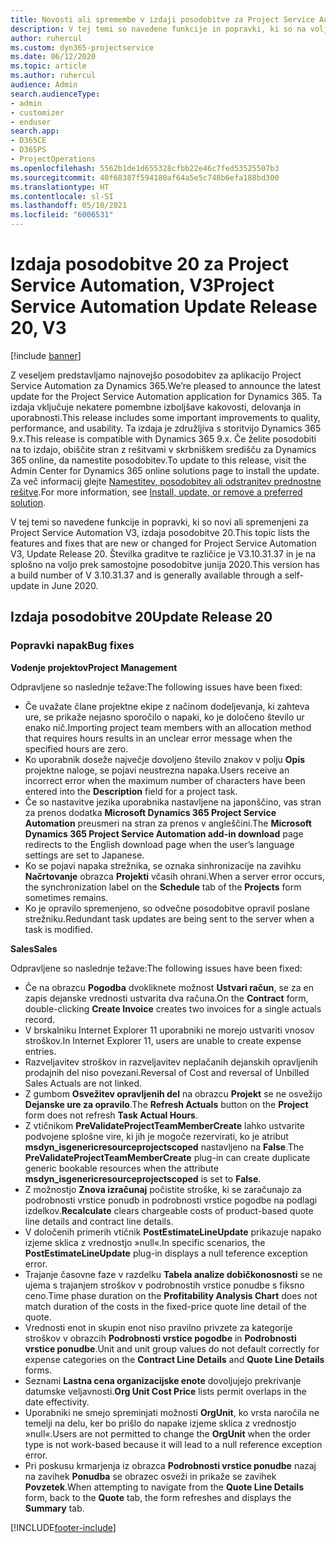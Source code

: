 ```yaml
---
title: Novosti ali spremembe v izdaji posodobitve za Project Service Automation 20, V3
description: V tej temi so navedene funkcije in popravki, ki so na voljo za izdajo posodobitve 20 za Project Service Automation, V3
author: ruhercul
ms.custom: dyn365-projectservice
ms.date: 06/12/2020
ms.topic: article
ms.author: ruhercul
audience: Admin
search.audienceType:
- admin
- customizer
- enduser
search.app:
- D365CE
- D365PS
- ProjectOperations
ms.openlocfilehash: 5562b1de1d655328cfbb22e46c7fed53525507b3
ms.sourcegitcommit: 40f68387f594180af64a5e5c748b6efa188bd300
ms.translationtype: HT
ms.contentlocale: sl-SI
ms.lasthandoff: 05/10/2021
ms.locfileid: "6006531"
---
```

# <a name="project-service-automation-update-release-20-v3"></a><span data-ttu-id="160fa-103">Izdaja posodobitve 20 za Project Service Automation, V3</span><span class="sxs-lookup"><span data-stu-id="160fa-103">Project Service Automation Update Release 20, V3</span></span>

[!include [banner](../includes/psa-now-project-operations.md)]

<span data-ttu-id="160fa-104">Z veseljem predstavljamo najnovejšo posodobitev za aplikacijo Project Service Automation za Dynamics 365.</span><span class="sxs-lookup"><span data-stu-id="160fa-104">We’re pleased to announce the latest update for the Project Service Automation application for Dynamics 365.</span></span> <span data-ttu-id="160fa-105">Ta izdaja vključuje nekatere pomembne izboljšave kakovosti, delovanja in uporabnosti.</span><span class="sxs-lookup"><span data-stu-id="160fa-105">This release includes some important improvements to quality, performance, and usability.</span></span> <span data-ttu-id="160fa-106">Ta izdaja je združljiva s storitvijo Dynamics 365 9.x.</span><span class="sxs-lookup"><span data-stu-id="160fa-106">This release is compatible with Dynamics 365 9.x.</span></span> <span data-ttu-id="160fa-107">Če želite posodobiti na to izdajo, obiščite stran z rešitvami v skrbniškem središču za Dynamics 365 online, da namestite posodobitev.</span><span class="sxs-lookup"><span data-stu-id="160fa-107">To update to this release, visit the Admin Center for Dynamics 365 online solutions page to install the update.</span></span> <span data-ttu-id="160fa-108">Za več informacij glejte [Namestitev, posodobitev ali odstranitev prednostne rešitve](/power-platform/admin/install-remove-preferred-solution).</span><span class="sxs-lookup"><span data-stu-id="160fa-108">For more information, see [Install, update, or remove a preferred solution](/power-platform/admin/install-remove-preferred-solution).</span></span>

<span data-ttu-id="160fa-109">V tej temi so navedene funkcije in popravki, ki so novi ali spremenjeni za Project Service Automation V3, izdaja posodobitve 20.</span><span class="sxs-lookup"><span data-stu-id="160fa-109">This topic lists the features and fixes that are new or changed for Project Service Automation V3, Update Release 20.</span></span> <span data-ttu-id="160fa-110">Številka graditve te različice je V3.10.31.37 in je na splošno na voljo prek samostojne posodobitve junija 2020.</span><span class="sxs-lookup"><span data-stu-id="160fa-110">This version has a build number of V 3.10.31.37 and is generally available through a self-update in June 2020.</span></span>

## <a name="update-release-20"></a><span data-ttu-id="160fa-111">Izdaja posodobitve 20</span><span class="sxs-lookup"><span data-stu-id="160fa-111">Update Release 20</span></span>

### <a name="bug-fixes"></a><span data-ttu-id="160fa-112">Popravki napak</span><span class="sxs-lookup"><span data-stu-id="160fa-112">Bug fixes</span></span>

<span data-ttu-id="160fa-113">**Vodenje projektov**</span><span class="sxs-lookup"><span data-stu-id="160fa-113">**Project Management**</span></span>

<span data-ttu-id="160fa-114">Odpravljene so naslednje težave:</span><span class="sxs-lookup"><span data-stu-id="160fa-114">The following issues have been fixed:</span></span>

- <span data-ttu-id="160fa-115">Če uvažate člane projektne ekipe z načinom dodeljevanja, ki zahteva ure, se prikaže nejasno sporočilo o napaki, ko je določeno število ur enako nič.</span><span class="sxs-lookup"><span data-stu-id="160fa-115">Importing project team members with an allocation method that requires hours results in an unclear error message when the specified hours are zero.</span></span>
- <span data-ttu-id="160fa-116">Ko uporabnik doseže največje dovoljeno število znakov v polju **Opis** projektne naloge, se pojavi neustrezna napaka.</span><span class="sxs-lookup"><span data-stu-id="160fa-116">Users receive an incorrect error when the maximum number of characters have been entered into the **Description** field for a project task.</span></span>
- <span data-ttu-id="160fa-117">Če so nastavitve jezika uporabnika nastavljene na japonščino, vas stran za prenos dodatka **Microsoft Dynamics 365 Project Service Automation** preusmeri na stran za prenos v angleščini.</span><span class="sxs-lookup"><span data-stu-id="160fa-117">The **Microsoft Dynamics 365 Project Service Automation add-in download** page redirects to the English download page when the user’s language settings are set to Japanese.</span></span>
- <span data-ttu-id="160fa-118">Ko se pojavi napaka strežnika, se oznaka sinhronizacije na zavihku **Načrtovanje** obrazca **Projekti** včasih ohrani.</span><span class="sxs-lookup"><span data-stu-id="160fa-118">When a server error occurs, the synchronization label on the **Schedule** tab of the **Projects** form sometimes remains.</span></span>
- <span data-ttu-id="160fa-119">Ko je opravilo spremenjeno, so odvečne posodobitve opravil poslane strežniku.</span><span class="sxs-lookup"><span data-stu-id="160fa-119">Redundant task updates are being sent to the server when a task is modified.</span></span>

<span data-ttu-id="160fa-120">**Sales**</span><span class="sxs-lookup"><span data-stu-id="160fa-120">**Sales**</span></span>

<span data-ttu-id="160fa-121">Odpravljene so naslednje težave:</span><span class="sxs-lookup"><span data-stu-id="160fa-121">The following issues have been fixed:</span></span>

- <span data-ttu-id="160fa-122">Če na obrazcu **Pogodba** dvokliknete možnost **Ustvari račun**, se za en zapis dejanske vrednosti ustvarita dva računa.</span><span class="sxs-lookup"><span data-stu-id="160fa-122">On the **Contract** form, double-clicking **Create Invoice** creates two invoices for a single actuals record.</span></span>
- <span data-ttu-id="160fa-123">V brskalniku Internet Explorer 11 uporabniki ne morejo ustvariti vnosov stroškov.</span><span class="sxs-lookup"><span data-stu-id="160fa-123">In Internet Explorer 11, users are unable to create expense entries.</span></span>
- <span data-ttu-id="160fa-124">Razveljavitev stroškov in razveljavitev neplačanih dejanskih opravljenih prodajnih del niso povezani.</span><span class="sxs-lookup"><span data-stu-id="160fa-124">Reversal of Cost and reversal of Unbilled Sales Actuals are not linked.</span></span>
- <span data-ttu-id="160fa-125">Z gumbom **Osvežitev opravljenih del** na obrazcu **Projekt** se ne osvežijo **Dejanske ure za opravilo**.</span><span class="sxs-lookup"><span data-stu-id="160fa-125">The **Refresh Actuals** button on the **Project** form does not refresh **Task Actual Hours**.</span></span>
- <span data-ttu-id="160fa-126">Z vtičnikom **PreValidateProjectTeamMemberCreate** lahko ustvarite podvojene splošne vire, ki jih je mogoče rezervirati, ko je atribut **msdyn_isgenericresourceprojectscoped** nastavljeno na **False**.</span><span class="sxs-lookup"><span data-stu-id="160fa-126">The **PreValidateProjectTeamMemberCreate** plug-in can create duplicate generic bookable resources when the attribute **msdyn_isgenericresourceprojectscoped** is set to **False**.</span></span>
- <span data-ttu-id="160fa-127">Z možnostjo **Znova izračunaj** počistite stroške, ki se zaračunajo za podrobnosti vrstice ponudb in podrobnosti vrstice pogodbe na podlagi izdelkov.</span><span class="sxs-lookup"><span data-stu-id="160fa-127">**Recalculate** clears chargeable costs of product-based quote line details and contract line details.</span></span>
- <span data-ttu-id="160fa-128">V določenih primerih vtičnik **PostEstimateLineUpdate** prikazuje napako izjeme sklica z vrednostjo »null«.</span><span class="sxs-lookup"><span data-stu-id="160fa-128">In specific scenarios, the **PostEstimateLineUpdate** plug-in displays a null teference exception error.</span></span>
- <span data-ttu-id="160fa-129">Trajanje časovne faze v razdelku **Tabela analize dobičkonosnosti** se ne ujema s trajanjem stroškov v podrobnostih vrstice ponudbe s fiksno ceno.</span><span class="sxs-lookup"><span data-stu-id="160fa-129">Time phase duration on the **Profitability Analysis Chart** does not match duration of the costs in the fixed-price quote line detail of the quote.</span></span>
- <span data-ttu-id="160fa-130">Vrednosti enot in skupin enot niso pravilno privzete za kategorije stroškov v obrazcih **Podrobnosti vrstice pogodbe** in **Podrobnosti vrstice ponudbe**.</span><span class="sxs-lookup"><span data-stu-id="160fa-130">Unit and unit group values do not default correctly for expense categories on the **Contract Line Details** and **Quote Line Details** forms.</span></span>
- <span data-ttu-id="160fa-131">Seznami **Lastna cena organizacijske enote** dovoljujejo prekrivanje datumske veljavnosti.</span><span class="sxs-lookup"><span data-stu-id="160fa-131">**Org Unit Cost Price** lists permit overlaps in the date effectivity.</span></span>
- <span data-ttu-id="160fa-132">Uporabniki ne smejo spreminjati možnosti **OrgUnit**, ko vrsta naročila ne temelji na delu, ker bo prišlo do napake izjeme sklica z vrednostjo »null«.</span><span class="sxs-lookup"><span data-stu-id="160fa-132">Users are not permitted to change the **OrgUnit** when the order type is not work-based because it will lead to a null reference exception error.</span></span>
- <span data-ttu-id="160fa-133">Pri poskusu krmarjenja iz obrazca **Podrobnosti vrstice ponudbe** nazaj na zavihek **Ponudba** se obrazec osveži in prikaže se zavihek **Povzetek**.</span><span class="sxs-lookup"><span data-stu-id="160fa-133">When attempting to navigate from the **Quote Line Details** form, back to the **Quote** tab, the form refreshes and displays the **Summary** tab.</span></span>


[!INCLUDE[footer-include](../includes/footer-banner.md)]